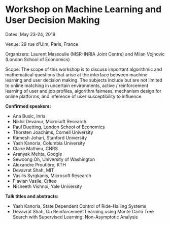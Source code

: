# Workshop on Machine Learning and User Decision Making

Dates: May 23-24, 2019

Venue: 29 rue d'Ulm, Paris, France

Organizers: Laurent Massoulie (MSR-INRIA Joint Centre) and Milan Vojnovic (London School of Economics)

Scope: The scope of this workshop is to discuss important algorithmic and mathematical questions that arise at the interface between machine learning and user decision making. The subjects include but are not limited to online matching in uncertain environments, active / reinforcement learning of user and job profiles, algorithm fairness, mechanism design for online platforms, and inference of user susceptibility to influence.

**Confirmed speakers:**

* Ana Busic, Inria
* Nikhil Devanur, Microsoft Research
* Paul Duetting, London School of Economics
* Thorsten Joachims, Cornell University
* Ramesh Johari, Stanford University
* Yash Kanoria, Columbia University
* Claire Mathieu, CNRS
* Aranyak Mehta, Google
* Sewoong Oh, University of Washington
* Alexandre Proutière, KTH
* Devavrat Shah, MIT
* Vasilis Syrgkanis, Microsoft Research
* Flavian Vasile, Criteo
* Nisheeth Vishnoi, Yale University

**Talk titles and abstracts:**

* Yash Kanoria, State Dependent Control of Ride-Hailing Systems
* Devavrat Shah, On Reinforcement Learning using Monte Carlo Tree Search with Supervised Learning: Non-Asymptotic Analysis


